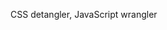 
<!--
**tinegaCollins/tinegaCollins** is a ✨ _special_ ✨ repository because its `README.md` (this file) appears on your GitHub profile.-->
CSS detangler, JavaScript wrangler

